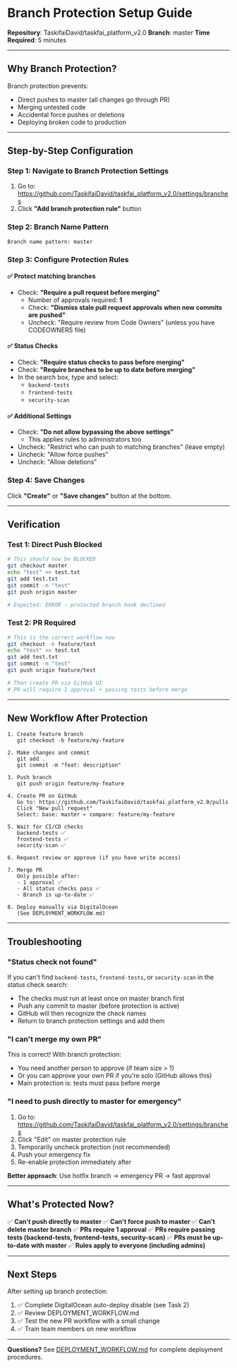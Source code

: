 # Branch Protection Setup Guide

**Repository**: TaskifaiDavid/taskfai_platform_v2.0
**Branch**: master
**Time Required**: 5 minutes

---

## Why Branch Protection?

Branch protection prevents:
- Direct pushes to master (all changes go through PR)
- Merging untested code
- Accidental force pushes or deletions
- Deploying broken code to production

---

## Step-by-Step Configuration

### Step 1: Navigate to Branch Protection Settings

1. Go to: https://github.com/TaskifaiDavid/taskfai_platform_v2.0/settings/branches
2. Click **"Add branch protection rule"** button

### Step 2: Branch Name Pattern

```
Branch name pattern: master
```

### Step 3: Configure Protection Rules

#### ✅ Protect matching branches
- Check: **"Require a pull request before merging"**
  - Number of approvals required: **1**
  - Check: **"Dismiss stale pull request approvals when new commits are pushed"**
  - Uncheck: "Require review from Code Owners" (unless you have CODEOWNERS file)

#### ✅ Status Checks
- Check: **"Require status checks to pass before merging"**
- Check: **"Require branches to be up to date before merging"**
- In the search box, type and select:
  - `backend-tests`
  - `frontend-tests`
  - `security-scan`

#### ✅ Additional Settings
- Check: **"Do not allow bypassing the above settings"**
  - This applies rules to administrators too
- Uncheck: "Restrict who can push to matching branches" (leave empty)
- Uncheck: "Allow force pushes"
- Uncheck: "Allow deletions"

### Step 4: Save Changes

Click **"Create"** or **"Save changes"** button at the bottom.

---

## Verification

### Test 1: Direct Push Blocked
```bash
# This should now be BLOCKED
git checkout master
echo "test" >> test.txt
git add test.txt
git commit -m "test"
git push origin master

# Expected: ERROR - protected branch hook declined
```

### Test 2: PR Required
```bash
# This is the correct workflow now
git checkout -b feature/test
echo "test" >> test.txt
git add test.txt
git commit -m "test"
git push origin feature/test

# Then create PR via GitHub UI
# PR will require 1 approval + passing tests before merge
```

---

## New Workflow After Protection

```
1. Create feature branch
   git checkout -b feature/my-feature

2. Make changes and commit
   git add .
   git commit -m "feat: description"

3. Push branch
   git push origin feature/my-feature

4. Create PR on GitHub
   Go to: https://github.com/TaskifaiDavid/taskfai_platform_v2.0/pulls
   Click "New pull request"
   Select: base: master ← compare: feature/my-feature

5. Wait for CI/CD checks
   backend-tests ✅
   frontend-tests ✅
   security-scan ✅

6. Request review or approve (if you have write access)

7. Merge PR
   Only possible after:
   - 1 approval ✅
   - All status checks pass ✅
   - Branch is up-to-date ✅

8. Deploy manually via DigitalOcean
   (See DEPLOYMENT_WORKFLOW.md)
```

---

## Troubleshooting

### "Status check not found"
If you can't find `backend-tests`, `frontend-tests`, or `security-scan` in the status check search:
- The checks must run at least once on master branch first
- Push any commit to master (before protection is active)
- GitHub will then recognize the check names
- Return to branch protection settings and add them

### "I can't merge my own PR"
This is correct! With branch protection:
- You need another person to approve (if team size > 1)
- Or you can approve your own PR if you're solo (GitHub allows this)
- Main protection is: tests must pass before merge

### "I need to push directly to master for emergency"
1. Go to: https://github.com/TaskifaiDavid/taskfai_platform_v2.0/settings/branches
2. Click "Edit" on master protection rule
3. Temporarily uncheck protection (not recommended)
4. Push your emergency fix
5. Re-enable protection immediately after

**Better approach**: Use hotfix branch → emergency PR → fast approval

---

## What's Protected Now?

✅ **Can't push directly to master**
✅ **Can't force push to master**
✅ **Can't delete master branch**
✅ **PRs require 1 approval**
✅ **PRs require passing tests (backend-tests, frontend-tests, security-scan)**
✅ **PRs must be up-to-date with master**
✅ **Rules apply to everyone (including admins)**

---

## Next Steps

After setting up branch protection:
1. ✅ Complete DigitalOcean auto-deploy disable (see Task 2)
2. ✅ Review DEPLOYMENT_WORKFLOW.md
3. ✅ Test the new PR workflow with a small change
4. ✅ Train team members on new workflow

---

**Questions?** See [DEPLOYMENT_WORKFLOW.md](./DEPLOYMENT_WORKFLOW.md) for complete deployment procedures.

